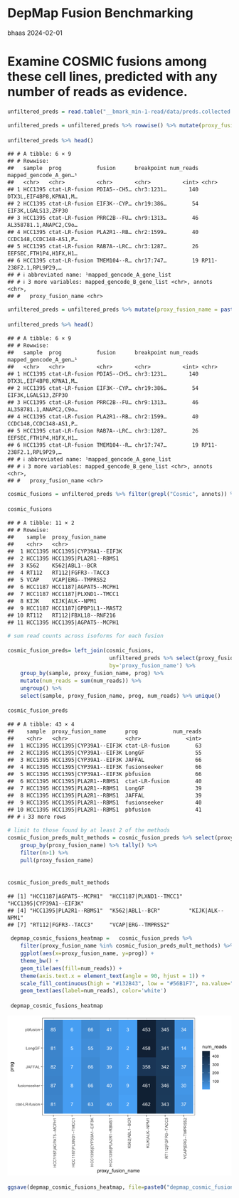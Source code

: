 DepMap Fusion Benchmarking
================
bhaas
2024-02-01

# Examine COSMIC fusions among these cell lines, predicted with any number of reads as evidence.

``` r
unfiltered_preds = read.table("__bmark_min-1-read/data/preds.collected.gencode_mapped.wAnnot.gz", header=T, sep="\t") 
```

``` r
unfiltered_preds = unfiltered_preds %>% rowwise() %>% mutate(proxy_fusion_name = paste(sort(str_split(fusion, "--")[[1]]), collapse="--"))

unfiltered_preds %>% head()
```

    ## # A tibble: 6 × 9
    ## # Rowwise: 
    ##   sample  prog           fusion      breakpoint num_reads mapped_gencode_A_gen…¹
    ##   <chr>   <chr>          <chr>       <chr>          <int> <chr>                 
    ## 1 HCC1395 ctat-LR-fusion PDIA5--CH5… chr3:1231…       140 DTX3L,EIF4BP8,KPNA1,M…
    ## 2 HCC1395 ctat-LR-fusion EIF3K--CYP… chr19:386…        54 EIF3K,LGALS13,ZFP30   
    ## 3 HCC1395 ctat-LR-fusion PRRC2B--FU… chr9:1313…        46 AL358781.1,ANAPC2,C9o…
    ## 4 HCC1395 ctat-LR-fusion PLA2R1--RB… chr2:1599…        40 CCDC148,CCDC148-AS1,P…
    ## 5 HCC1395 ctat-LR-fusion RAB7A--LRC… chr3:1287…        26 EEFSEC,FTH1P4,H1FX,H1…
    ## 6 HCC1395 ctat-LR-fusion TMEM104--R… chr17:747…        19 RP11-238F2.1,RPL9P29,…
    ## # ℹ abbreviated name: ¹​mapped_gencode_A_gene_list
    ## # ℹ 3 more variables: mapped_gencode_B_gene_list <chr>, annots <chr>,
    ## #   proxy_fusion_name <chr>

``` r
unfiltered_preds = unfiltered_preds %>% mutate(proxy_fusion_name = paste(sample, proxy_fusion_name, sep ="|"))

unfiltered_preds %>% head()
```

    ## # A tibble: 6 × 9
    ## # Rowwise: 
    ##   sample  prog           fusion      breakpoint num_reads mapped_gencode_A_gen…¹
    ##   <chr>   <chr>          <chr>       <chr>          <int> <chr>                 
    ## 1 HCC1395 ctat-LR-fusion PDIA5--CH5… chr3:1231…       140 DTX3L,EIF4BP8,KPNA1,M…
    ## 2 HCC1395 ctat-LR-fusion EIF3K--CYP… chr19:386…        54 EIF3K,LGALS13,ZFP30   
    ## 3 HCC1395 ctat-LR-fusion PRRC2B--FU… chr9:1313…        46 AL358781.1,ANAPC2,C9o…
    ## 4 HCC1395 ctat-LR-fusion PLA2R1--RB… chr2:1599…        40 CCDC148,CCDC148-AS1,P…
    ## 5 HCC1395 ctat-LR-fusion RAB7A--LRC… chr3:1287…        26 EEFSEC,FTH1P4,H1FX,H1…
    ## 6 HCC1395 ctat-LR-fusion TMEM104--R… chr17:747…        19 RP11-238F2.1,RPL9P29,…
    ## # ℹ abbreviated name: ¹​mapped_gencode_A_gene_list
    ## # ℹ 3 more variables: mapped_gencode_B_gene_list <chr>, annots <chr>,
    ## #   proxy_fusion_name <chr>

``` r
cosmic_fusions = unfiltered_preds %>% filter(grepl("Cosmic", annots)) %>% select(sample, proxy_fusion_name) %>% unique()

cosmic_fusions 
```

    ## # A tibble: 11 × 2
    ## # Rowwise: 
    ##    sample  proxy_fusion_name     
    ##    <chr>   <chr>                 
    ##  1 HCC1395 HCC1395|CYP39A1--EIF3K
    ##  2 HCC1395 HCC1395|PLA2R1--RBMS1 
    ##  3 K562    K562|ABL1--BCR        
    ##  4 RT112   RT112|FGFR3--TACC3    
    ##  5 VCAP    VCAP|ERG--TMPRSS2     
    ##  6 HCC1187 HCC1187|AGPAT5--MCPH1 
    ##  7 HCC1187 HCC1187|PLXND1--TMCC1 
    ##  8 KIJK    KIJK|ALK--NPM1        
    ##  9 HCC1187 HCC1187|GPBP1L1--MAST2
    ## 10 RT112   RT112|FBXL18--RNF216  
    ## 11 HCC1395 HCC1395|AGPAT5--MCPH1

``` r
# sum read counts across isoforms for each fusion

cosmic_fusion_preds= left_join(cosmic_fusions, 
                                unfiltered_preds %>% select(proxy_fusion_name, prog, breakpoint, num_reads),
                                by='proxy_fusion_name') %>%
    group_by(sample, proxy_fusion_name, prog) %>%
    mutate(num_reads = sum(num_reads)) %>%
    ungroup() %>%
    select(sample, proxy_fusion_name, prog, num_reads) %>% unique()

cosmic_fusion_preds
```

    ## # A tibble: 43 × 4
    ##    sample  proxy_fusion_name      prog           num_reads
    ##    <chr>   <chr>                  <chr>              <int>
    ##  1 HCC1395 HCC1395|CYP39A1--EIF3K ctat-LR-fusion        63
    ##  2 HCC1395 HCC1395|CYP39A1--EIF3K LongGF                55
    ##  3 HCC1395 HCC1395|CYP39A1--EIF3K JAFFAL                66
    ##  4 HCC1395 HCC1395|CYP39A1--EIF3K fusionseeker          66
    ##  5 HCC1395 HCC1395|CYP39A1--EIF3K pbfusion              66
    ##  6 HCC1395 HCC1395|PLA2R1--RBMS1  ctat-LR-fusion        40
    ##  7 HCC1395 HCC1395|PLA2R1--RBMS1  LongGF                39
    ##  8 HCC1395 HCC1395|PLA2R1--RBMS1  JAFFAL                39
    ##  9 HCC1395 HCC1395|PLA2R1--RBMS1  fusionseeker          40
    ## 10 HCC1395 HCC1395|PLA2R1--RBMS1  pbfusion              41
    ## # ℹ 33 more rows

``` r
# limit to those found by at least 2 of the methods
cosmic_fusion_preds_mult_methods = cosmic_fusion_preds %>% select(proxy_fusion_name, prog) %>% unique() %>% 
    group_by(proxy_fusion_name) %>% tally() %>% 
    filter(n>1) %>% 
    pull(proxy_fusion_name)


cosmic_fusion_preds_mult_methods
```

    ## [1] "HCC1187|AGPAT5--MCPH1"  "HCC1187|PLXND1--TMCC1"  "HCC1395|CYP39A1--EIF3K"
    ## [4] "HCC1395|PLA2R1--RBMS1"  "K562|ABL1--BCR"         "KIJK|ALK--NPM1"        
    ## [7] "RT112|FGFR3--TACC3"     "VCAP|ERG--TMPRSS2"

``` r
 depmap_cosmic_fusions_heatmap =   cosmic_fusion_preds %>%
    filter(proxy_fusion_name %in% cosmic_fusion_preds_mult_methods) %>%
    ggplot(aes(x=proxy_fusion_name, y=prog)) + 
    theme_bw() +
    geom_tile(aes(fill=num_reads)) + 
    theme(axis.text.x = element_text(angle = 90, hjust = 1)) +
    scale_fill_continuous(high = "#132B43", low = "#56B1F7", na.value="white") +
    geom_text(aes(label=num_reads), color='white')

 depmap_cosmic_fusions_heatmap
```

![](COSMIC_fusions_in_DepMap_files/figure-gfm/unnamed-chunk-7-1.png)<!-- -->

``` r
ggsave(depmap_cosmic_fusions_heatmap, file=paste0("depmap_cosmic_fusions_heatmap.svg"), width=7, height=5)
```
